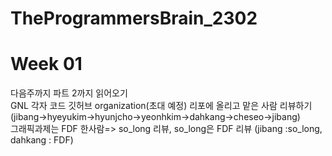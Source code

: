 # TheProgrammersBrain_2302
# Week 01

다음주까지 파트 2까지 읽어오기 <br>
GNL 각자 코드 깃허브 organization(초대 예정) 리포에 올리고 맡은 사람 리뷰하기 (jibang->hyeyukim->hyunjcho->yeonhkim->dahkang->cheseo->jibang) <br>
그래픽과제는 FDF 한사람=> so_long 리뷰, so_long은 FDF 리뷰 (jibang :so_long, dahkang : FDF) <br>
